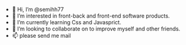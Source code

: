 - 👋 Hi, I’m @semihh77
- 👀 I’m interested in front-back and front-end software products.
- 🌱 I’m currently learning Css and Javasprict.
- 💞️ I’m looking to collaborate on to improve myself and other friends.
- 📫 please send me mail

<!---
semihh77/semihh77 is a ✨ special ✨ repository because its `README.md` (this file) appears on your GitHub profile.
You can click the Preview link to take a look at your changes.
--->
